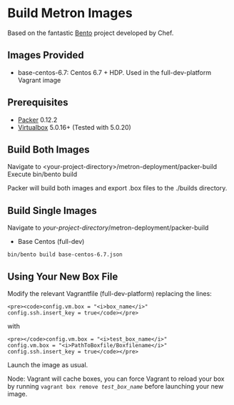 <!--
Licensed to the Apache Software Foundation (ASF) under one
or more contributor license agreements.  See the NOTICE file
distributed with this work for additional information
regarding copyright ownership.  The ASF licenses this file
to you under the Apache License, Version 2.0 (the
"License"); you may not use this file except in compliance
with the License.  You may obtain a copy of the License at

    http://www.apache.org/licenses/LICENSE-2.0

Unless required by applicable law or agreed to in writing, software
distributed under the License is distributed on an "AS IS" BASIS,
WITHOUT WARRANTIES OR CONDITIONS OF ANY KIND, either express or implied.
See the License for the specific language governing permissions and
limitations under the License.
-->
Build Metron Images
=========================

Based on the fantastic [Bento](https://github.com/chef/bento) project developed by Chef.

Images Provided
---------------------
- base-centos-6.7: Centos 6.7 + HDP. Used in the full-dev-platform Vagrant image

Prerequisites
---------------------
- [Packer](https://www.packer.io/) 0.12.2
- [Virtualbox](https://www.virtualbox.org/) 5.0.16+ (Tested with 5.0.20)

Build Both Images
----------------------
  Navigate to \<your-project-directory\>/metron-deployment/packer-build
  Execute bin/bento build

  Packer will build both images and export .box files to the ./builds directory.

Build Single Images
----------------------
 Navigate to *your-project-directory*/metron-deployment/packer-build
 * Base Centos (full-dev)
```
bin/bento build base-centos-6.7.json
```

Using Your New Box File
----------------------
Modify the relevant Vagrantfile (full-dev-platform) replacing the lines:
```
<pre><code>config.vm.box = "<i>box_name</i>"
config.ssh.insert_key = true</code></pre>
```
with
```
<pre></code>config.vm.box = "<i>test_box_name</i>"
config.vm.box = "<i>PathToBoxfile/Boxfilename</i>"
config.ssh.insert_key = true</code></pre>
```
Launch the image as usual.

Node: Vagrant will cache boxes, you can force Vagrant to reload your box by running <code>vagrant box remove <i>test_box_name</i></code> before launching your new image.
